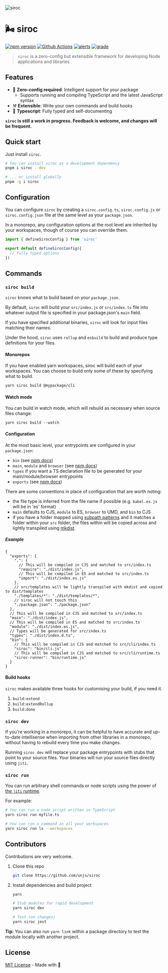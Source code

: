 ![siroc](https://user-images.githubusercontent.com/904724/101661809-0375af80-3a49-11eb-9c82-0b84306f9fc7.png)


# 🌬️ siroc

[![npm version][npm-version-src]][npm-version-href]
[![Github Actions][github-actions-src]][github-actions-href]
[![alerts][alerts-src]][alerts-href]
[![grade][grade-src]][grade-href]
<!-- [![npm downloads][npm-downloads-src]][npm-downloads-href] -->

> `siroc` is a zero-config but extensible framework for developing Node applications and libraries

## Features

- 💯 **Zero-config required**: Intelligent support for your package
  - Supports running and compiling TypeScript and the latest JavaScript syntax
- ⚒️ **Extensible**: Write your own commands and build hooks
- 💪 **Typescript**: Fully typed and self-documenting

**`siroc` is still a work in progress. Feedback is welcome, and changes will be frequent.**

## Quick start

Just install `siroc`.

```bash
# You can install siroc as a development dependency
pnpm i siroc --dev

# ... or install globally
pnpm -g i siroc
```

## Configuration

You can configure `siroc` by creating a `siroc.config.ts`, `siroc.config.js` or `siroc.config.json` file at the same level as your `package.json`.

In a monorepo, any configuration options at the root level are inherited by your workspaces, though of course you can override them.

```js
import { defineSirocConfig } from 'siroc'

export default defineSirocConfig({
  // fully typed options
})
```

## Commands

### `siroc build`

`siroc` knows what to build based on your `package.json`.

By default, `siroc` will build your `src/index.js` or `src/index.ts` file into whatever output file is specified in your package.json's `main` field.

If you have specified additional binaries, `siroc` will look for input files matching their names.

Under the hood, `siroc` uses `rollup` and `esbuild` to build and produce type definitions for your files.

#### Monorepos

If you have enabled yarn workspaces, siroc will build each of your workspaces. You can choose to build only some of these by specifying what to build.

```bash
yarn siroc build @mypackage/cli
```

#### Watch mode

You can build in watch mode, which will rebuild as necessary when source files change:

```
yarn siroc build --watch
```

#### Configuration

At the most basic level, your entrypoints are configured in your `package.json`:

- `bin` (see [npm docs](https://docs.npmjs.com/files/package.json#bin))
- `main`, `module` and `browser` (see [npm docs](https://docs.npmjs.com/files/package.json#main))
- `types` if you want a TS declaration file to be generated for your main/module/browser entrypoints
- `exports` (see [npm docs](https://nodejs.org/api/packages.html#packages_conditional_exports))

There are some conventions in place of configuration that are worth noting:
* the file type is inferred from the file name if possible (e.g. `babel.es.js` will be in 'es' format)
* `main` defaults to CJS, `module` to ES, `browser` to UMD, and `bin` to CJS
* if you have a folder mapped using [subpath patterns](https://nodejs.org/api/packages.html#packages_subpath_patterns) and it matches a folder within your `src` folder, the files within will be copied across and lightly transpiled using [mkdist](https://github.com/unjs/mkdist).

##### Example
```json5
{
  "exports": {
    ".": {
      // This will be compiled in CJS and matched to src/index.ts
      "require": "./dist/index.js",
      // This will be compiled in ES and matched to src/index.ts
      "import": "./dist/index.es.js"
    },
    // src/templates will be lightly transpiled with mkdist and copied to dist/templates
    "./templates/*": "./dist/templates/*",
    // siroc will not touch this
    "./package.json": "./package.json"
  },
  // This will be compiled in CJS and matched to src/index.ts
  "main": "./dist/index.js",
  // This will be compiled in ES and matched to src/index.ts
  "module": "./dist/index.es.js",
  // Types will be generated for src/index.ts
  "types": "./dist/index.d.ts",
  "bin": {
    // This will be compiled in CJS and matched to src/cli/index.ts
    "siroc": "bin/cli.js",
    // This will be compiled in CJS and matched to src/cli/runtime.ts
    "siroc-runner": "bin/runtime.js"
  }
}
```

#### Build hooks

`siroc` makes available three hooks for customising your build, if you need it.

1. `build:extend`
1. `build:extendRollup`
1. `build:done`

### `siroc dev`

If you're working in a monorepo, it can be helpful to have accurate and up-to-date intellisense when importing from other libraries in a monorepo, without having to rebuild every time you make changes.

Running `siroc dev` will replace your package entrypoints with stubs that point to your source files. Your binaries will run your source files directly using `jiti`.

### `siroc run`

You can run arbitrary shell commands or node scripts using the power of [the `jiti` runtime](https://github.com/unjs/jiti).

For example:

```bash
# You can run a node script written in TypeScript
yarn siroc run myfile.ts

# You can run a command in all your workspaces
yarn siroc run ls --workspaces
```

## Contributors

Contributions are very welcome.

1. Clone this repo

   ```bash
   git clone https://github.com/unjs/siroc
   ```

2. Install dependencies and build project

   ```bash
   yarn

   # Stub modules for rapid development
   yarn siroc dev

   # Test (on changes)
   yarn siroc jest
   ```

**Tip:** You can also run `yarn link` within a package directory to test the module locally with another project.

## License

[MIT License](./LICENCE) - Made with 💖


<!-- Badges -->
[npm-version-src]: https://img.shields.io/npm/v/siroc?style=flat-square
[npm-version-href]: https://npmjs.com/package/siroc

[npm-downloads-src]: https://img.shields.io/npm/dm/siroc?style=flat-square
[npm-downloads-href]: https://npm.chart.dev/siroc

[github-actions-src]: https://img.shields.io/github/actions/workflow/status/unjs/siroc/ci.yml?branch=main&style=flat-square
[github-actions-href]: https://github.com/unjs/siroc/actions/workflows/ci.yml

[alerts-src]: https://img.shields.io/lgtm/alerts/github/unjs/siroc?style=flat-square
[alerts-href]: https://lgtm.com/projects/g/unjs/siroc

[grade-src]: https://img.shields.io/lgtm/grade/javascript/github/unjs/siroc?style=flat-square
[grade-href]: https://lgtm.com/projects/g/unjs/siroc
